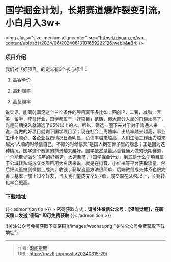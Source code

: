 # 国学掘金计划，长期赛道爆炸裂变引流，小白月入3w&#43;


&lt;img class=&#34;size-medium aligncenter&#34; src=&#34;https://ziyuan.cn/wp-content/uploads/2024/06/20240613101659222126.webp&#34;  /&gt;

###  项目介绍

我们对「好项目」的定义有3个核心标准：

 1. 高客单价

 1. 高利润率

 1. 高复购率

说实话，能同时满足这个三个条件的项目真不多比如：网创IP，二奢，减脂，医美，留学，疗愈行业，国学都属于「好项目」范畴，但大部分入局的门槛太高了，光是前期投入就筛选了95%以上的人。所以，筛选一圈下来对于对于普通人来说，能做的好项目就剩下国学项目了；现在社会上离婚率、出轨率越来越高，事业工作不顺心、各企业裁员情况日渐明显，负债率越来越高，人们生活工作压力越来越大“人顺的时候信自己，不顺的时候信天”是国人刻在骨子里的观念；正是因为这种情况，国学这个赛道的前景越来越好。国学依然是最适合普通人做的长期赛道，一个能至少做5-10年的好赛道。大道至简，「国学掘金计划」到底是什么？项目属于公域转私域成交类项目用大白话来说，就是在抖音、小红书等平台获取流量，然后把流量拉到微信上成交，收钱；获取流量方法很简单，后端微信成交体系也很完善；基本上加上10个好友，当天我们能成交个5-7单，成交率在50%以上，长期转化率会更高。

### 下载地址




{{&lt; admonition tip &gt;}}
&gt; 密码获取方式：**请关注微信公众号：【潜能觉醒】，在聊天窗口发送”密码“ 即可免费获取**
{{&lt; /admonition &gt;}}


![关注公众号免费获取下载密码](/images/wechat.png &#34;关注公众号免费获取下载地址&#34;)

---

> 作者: [潜能觉醒](https://nav8.top)  
> URL: https://nav8.top/posts/20240615-29/  

